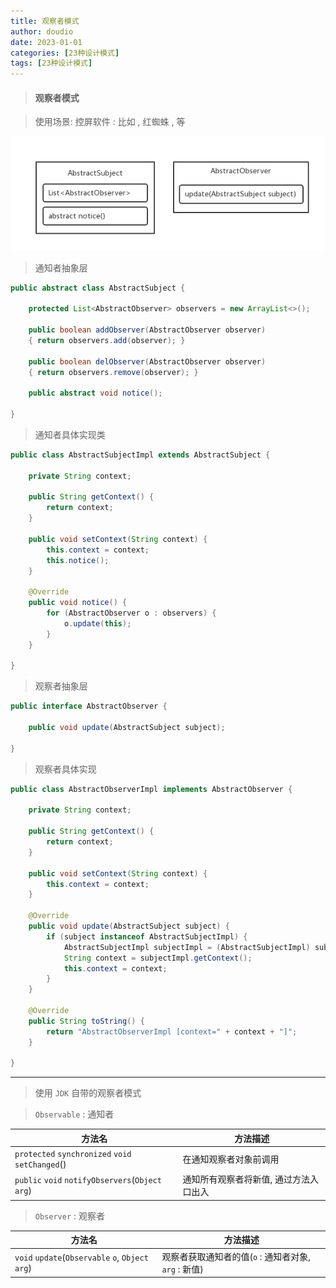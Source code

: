 ```yaml
---
title: 观察者模式
author: doudio
date: 2023-01-01
categories: [23种设计模式]
tags: [23种设计模式]
---
```


> #### 观察者模式

> 使用场景: 控屏软件 : 比如 , 红蜘蛛 , 等

![](https://raw.githubusercontent.com/doudio/note/master/23种设计模式/img/observer.png)

> 通知者抽象层

```java
public abstract class AbstractSubject {
	
	protected List<AbstractObserver> observers = new ArrayList<>();
	
	public boolean addObserver(AbstractObserver observer) 
    { return observers.add(observer); }
	
	public boolean delObserver(AbstractObserver observer) 
    { return observers.remove(observer); }

	public abstract void notice();

}
```

> 通知者具体实现类

```java
public class AbstractSubjectImpl extends AbstractSubject {

	private String context;

	public String getContext() {
		return context;
	}

	public void setContext(String context) {
		this.context = context;
		this.notice();
	}

	@Override
	public void notice() {
		for (AbstractObserver o : observers) {
			o.update(this);
		}
	}

}
```

> 观察者抽象层

```java
public interface AbstractObserver {

	public void update(AbstractSubject subject);
	
}
```

> 观察者具体实现

```java
public class AbstractObserverImpl implements AbstractObserver {

	private String context;

	public String getContext() {
		return context;
	}

	public void setContext(String context) {
		this.context = context;
	}

	@Override
	public void update(AbstractSubject subject) {
		if (subject instanceof AbstractSubjectImpl) {
			AbstractSubjectImpl subjectImpl = (AbstractSubjectImpl) subject;
			String context = subjectImpl.getContext();
			this.context = context;
		}
	}

	@Override
	public String toString() {
		return "AbstractObserverImpl [context=" + context + "]";
	}

}
```

---

> 使用 `JDK` 自带的观察者模式

> `Observable` : 通知者

| 方法名                                            | 方法描述                               |
| ------------------------------------------------- | -------------------------------------- |
| `protected` `synchronized` `void` `setChanged`()  | 在通知观察者对象前调用                 |
| `public` `void` `notifyObservers`(`Object` `arg`) | 通知所有观察者将新值, 通过方法入口出入 |

> `Observer` : 观察者

| 方法名                                            | 方法描述                                             |
| ------------------------------------------------- | ---------------------------------------------------- |
| `void` `update`(`Observable` `o`, `Object` `arg`) | 观察者获取通知者的值(`o` : 通知者对象, `arg` : 新值) |

